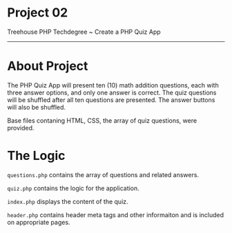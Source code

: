 # Project 02
Treehouse PHP Techdegree ~ Create a PHP Quiz App

<hr>

# About Project 
The PHP Quiz App will present ten (10) math addition questions, each with three answer options, and only one answer is correct. The quiz questions will be shuffled after all ten questions are presented. The answer buttons will also be shuffled.

Base files contaning HTML, CSS, the array of quiz questions, were provided.


# The Logic 
`questions.php` contains the array of questions and related answers.

`quiz.php` contains the logic for the application.

`index.php` displays the content of the quiz.

`header.php` contains header meta tags and other informaiton and is included on appropriate pages. 
